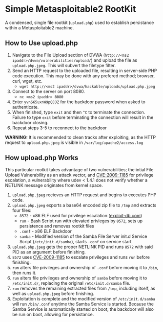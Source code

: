 # Simple Metasploitable2 RootKit
A condensed, single file rootkit (```upload.php```) used to establish persistance within a Metasploitable2 machine.

## How to Use upload.php
1. Navigate to the File Upload section of DVWA (```http://<ms2 ipaddr>/dvwa/vulnerabilities/upload/```) and upload the file as ```upload.php.jpeg```. This will subvert the filetype filter.
2. Send an HTTP request to the uploaded file, resulting in server-side PHP code execution. This may be done with any prefered method; browser, curl, wget, etc.
    - ```wget http://<ms2 ipaddr>/dvwa/hackable/uploads/upload.php.jpeg```
3. Connect to the server on port 8080.
    - ```nc <ms2 ipaddr> 8080```
4. Enter ```yvnS65uxnW9pQJJZ``` for the backdoor password when asked to authenticate.
5. When finished, type ```exit``` and then ```^C``` to terminate the connection. Failure to type ```exit``` before terminating the connection will result in the backdoor closing.
6. Repeat steps 3-5 to reconnect to the backdoor

__WARNING:__ It is recommended to clean tracks after exploiting, as the HTTP request to ```upload.php.jpeg``` is visible in ```/var/log/apache2/access.log```
<br>

## How upload.php Works

This particular rootkit takes advantage of two vulnerabilities; the intial File Upload Vulnerability as an attack vector, and [CVE-2009-1185](https://cve.mitre.org/cgi-bin/cvename.cgi?name=CVE-2009-1185) for privilege escalation, a vulnerability where udev < 1.4.1 does not verify whether a NETLINK message originates from kernel space.

1. ```upload.php.jpeg``` recieves an HTTP request and begins to executes PHP code.
2. ```upload.php.jpeg``` exports a base64 encoded zip file to ```/tmp``` and extracts four files:
    - ```8572``` - x86 ELF used for privilege escalation ([exploit-db.com](https://www.exploit-db.com/exploits/8572))
    - ```run``` - Bash Script run with elevated privleges by ```8572```, sets up persistence and removes rootkit files
    - ```.conf``` - x86 ELF Backdoor
    - ```samba``` - Modified version of the Samba File Server init.d Service Script (```/etc/init.d/samba```), starts ```.conf``` on service start
3. ```upload.php.jpeg``` gets the proper NETLINK PID and runs ```8572``` with said PID as an argument before finishing.
4. ```8572``` uses [CVE-2009-1185](https://cve.mitre.org/cgi-bin/cvename.cgi?name=CVE-2009-1185) to escalate privileges and runs ```run``` before finishing.
5. ```run``` alters file privileges and ownership of ```.conf``` before moving it to ```/bin```, then runs it.
6. ```run``` alters file privileges and ownership of ```samba``` before moving it to ```/etc/init.d/```, replacing the original ```/etc/init.d/samba``` file.
7. ```run``` removes the remaining extracted files from ```/tmp```, including itself, as well as ```upload.php.jpeg``` before finishing.
8. Exploitation is complete and the modified version of ```/etc/init.d/samba``` will run ```/bin/.conf``` anytime the Samba Service is started. Because the Samba Service is automatically started on boot, the backdoor will also be run on boot, allowing for persistance.

